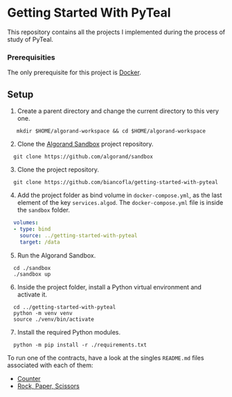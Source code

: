 # Getting Started With PyTeal

This repository contains all the projects I implemented during the process of study of PyTeal.

### Prerequisities

The only prerequisite for this project is [Docker](https://docs.docker.com/get-docker/).

## Setup

1. Create a parent directory and change the current directory to this very one.

```
   mkdir $HOME/algorand-workspace && cd $HOME/algorand-workspace
```

2. Clone the [Algorand Sandbox](https://github.com/algorand/sandbox) project repository. 

```
  git clone https://github.com/algorand/sandbox
```

3. Clone the project repository.

```
  git clone https://github.com/biancofla/getting-started-with-pyteal
```

4. Add the project folder as bind volume in `docker-compose.yml`, as the last element of the key `services.algod`. The `docker-compose.yml` file is inside the `sandbox` folder.

```yml
  volumes:
  - type: bind
    source: ../getting-started-with-pyteal
    target: /data
```

5. Run the Algorand Sandbox.

```
  cd ./sandbox
  ./sandbox up
```

6. Inside the project folder, install a Python virtual environment and activate it.

```
  cd ../getting-started-with-pyteal
  python -m venv venv
  source ./venv/bin/activate
```

7. Install the required Python modules.

```
  python -m pip install -r ./requirements.txt
```

To run one of the contracts, have a look at the singles `README.md` files associated with each of them:

* [Counter](https://github.com/biancofla/getting-started-with-pyteal/tree/main/contracts/counter)
* [Rock, Paper, Scissors](https://github.com/biancofla/getting-started-with-pyteal/tree/main/contracts/rps)
